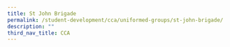 ```yaml
---
title: St John Brigade
permalink: /student-development/cca/uniformed-groups/st-john-brigade/
description: ""
third_nav_title: CCA
---
```

